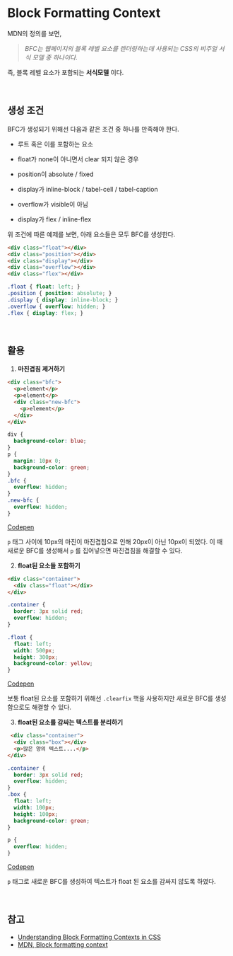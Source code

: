# Block Formatting Context

MDN의 정의를 보면,

> *BFC는 웹페이지의 블록 레벨 요소를 렌더링하는데 사용되는 CSS의 비주얼 서식 모델 중 하나이다.*

즉, 블록 레벨 요소가 포함되는 **서식모델** 이다.

<br>

## 생성 조건

BFC가 생성되기 위해선 다음과 같은 조건 중 하나를 만족해야 한다.

* 루트 혹은 이를 포함하는 요소

* float가 none이 아니면서 clear 되지 않은 경우
* position이 absolute / fixed
* display가 inline-block / tabel-cell / tabel-caption
* overflow가 visible이 아님
* display가 flex / inline-flex

위 조건에 따른 예제를 보면, 아래 요소들은 모두 BFC를 생성한다.

```html
<div class="float"></div>
<div class="position"></div>
<div class="display"></div>
<div class="overflow"></div>
<div class="flex"></div>
```

```css
.float { float: left; }
.position { position: absolute; }
.display { display: inline-block; }
.overflow { overflow: hidden; }
.flex { display: flex; }
```

<br>

## 활용

1. **마진겹침 제거하기**

```html
<div class="bfc">
  <p>element</p>
  <p>element</p>
  <div class="new-bfc">
    <p>element</p>
  </div>
</div>
```

```css
div {
  background-color: blue;
}
p {
  margin: 10px 0;
  background-color: green;
}
.bfc {
  overflow: hidden;
}
.new-bfc {
  overflow: hidden;
}
```

[Codepen](https://codepen.io/BaeHaram/pen/YzXGZBd)

`p` 태그 사이에 10px의 마진이 마진겹침으로 인해 20px이 아닌 10px이 되었다. 이 때 새로운 BFC를 생성해서 `p` 를 집어넣으면 마진겹침을 해결할 수 있다.

2. **float된 요소들 포함하기**

```html
<div class="container">
  <div class="float"></div>
</div>
```

```css
.container {
  border: 3px solid red;
  overflow: hidden;
}

.float {
  float: left;
  width: 500px;
  height: 300px;
  background-color: yellow;
}
```

[Codepen](https://codepen.io/BaeHaram/pen/oNXZBXJ)

보통 float된 요소를 포함하기 위해선 `.clearfix` 핵을 사용하지만 새로운 BFC를 생성함으로도 해결할 수 있다.

3. **float된 요소를 감싸는 텍스트를 분리하기**

```html
 <div class="container">
  <div class="box"></div>
  <p>많은 양의 텍스트....</p>
</div>
```

```css
.container {
  border: 3px solid red;
  overflow: hidden;
}
.box {
  float: left;
  width: 100px;
  height: 100px;
  background-color: green;
}

p {
  overflow: hidden;
}
```

[Codepen](https://codepen.io/BaeHaram/pen/VwLpPvN)

`p` 태그로 새로운 BFC를 생성하여 텍스트가 float 된 요소를 감싸지 않도록 하였다.

<br>

## 참고

* [Understanding Block Formatting Contexts in CSS](https://www.sitepoint.com/understanding-block-formatting-contexts-in-css/)
* [MDN, Block formatting context](https://developer.mozilla.org/ko/docs/Web/Guide/CSS/Block_formatting_context)

